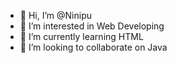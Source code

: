 - 👋 Hi, I’m @Ninipu
- 👀 I’m interested in Web Developing 
- 🌱 I’m currently learning HTML
- 💞️ I’m looking to collaborate on Java

<!---
Ninipu/Ninipu is a ✨ special ✨ repository because its `README.md` (this file) appears on your GitHub profile.
You can click the Preview link to take a look at your changes.
--->
